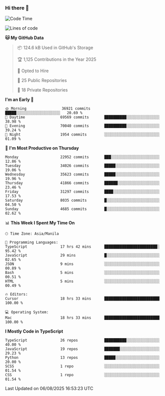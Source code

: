 ### Hi there 👋

<!--START_SECTION:waka-->
![Code Time](http://img.shields.io/badge/Code%20Time-1%2C984%20hrs%202%20mins-blue)

![Lines of code](https://img.shields.io/badge/From%20Hello%20World%20I%27ve%20Written-68.1%20million%20lines%20of%20code-blue)

**🐱 My GitHub Data** 

> 📦 124.6 kB Used in GitHub's Storage 
 > 
> 🏆 1,125 Contributions in the Year 2025
 > 
> 💼 Opted to Hire
 > 
> 📜 25 Public Repositories 
 > 
> 🔑 18 Private Repositories 
 > 
**I'm an Early 🐤** 

```text
🌞 Morning                36921 commits       █████░░░░░░░░░░░░░░░░░░░░   20.69 % 
🌆 Daytime                69569 commits       ██████████░░░░░░░░░░░░░░░   38.98 % 
🌃 Evening                70040 commits       ██████████░░░░░░░░░░░░░░░   39.24 % 
🌙 Night                  1954 commits        ░░░░░░░░░░░░░░░░░░░░░░░░░   01.09 % 
```
📅 **I'm Most Productive on Thursday** 

```text
Monday                   22952 commits       ███░░░░░░░░░░░░░░░░░░░░░░   12.86 % 
Tuesday                  34026 commits       █████░░░░░░░░░░░░░░░░░░░░   19.06 % 
Wednesday                35623 commits       █████░░░░░░░░░░░░░░░░░░░░   19.96 % 
Thursday                 41866 commits       ██████░░░░░░░░░░░░░░░░░░░   23.46 % 
Friday                   31297 commits       ████░░░░░░░░░░░░░░░░░░░░░   17.53 % 
Saturday                 8035 commits        █░░░░░░░░░░░░░░░░░░░░░░░░   04.50 % 
Sunday                   4685 commits        █░░░░░░░░░░░░░░░░░░░░░░░░   02.62 % 
```


📊 **This Week I Spent My Time On** 

```text
🕑︎ Time Zone: Asia/Manila

💬 Programming Languages: 
TypeScript               17 hrs 42 mins      ████████████████████████░   95.42 % 
JavaScript               29 mins             █░░░░░░░░░░░░░░░░░░░░░░░░   02.65 % 
JSON                     9 mins              ░░░░░░░░░░░░░░░░░░░░░░░░░   00.89 % 
Bash                     5 mins              ░░░░░░░░░░░░░░░░░░░░░░░░░   00.51 % 
HTML                     5 mins              ░░░░░░░░░░░░░░░░░░░░░░░░░   00.49 % 

🔥 Editors: 
Cursor                   18 hrs 33 mins      █████████████████████████   100.00 % 

💻 Operating System: 
Mac                      18 hrs 33 mins      █████████████████████████   100.00 % 
```

**I Mostly Code in TypeScript** 

```text
TypeScript               26 repos            ██████████░░░░░░░░░░░░░░░   40.00 % 
JavaScript               19 repos            ███████░░░░░░░░░░░░░░░░░░   29.23 % 
Python                   13 repos            █████░░░░░░░░░░░░░░░░░░░░   20.00 % 
SCSS                     1 repo              ░░░░░░░░░░░░░░░░░░░░░░░░░   01.54 % 
CSS                      1 repo              ░░░░░░░░░░░░░░░░░░░░░░░░░   01.54 % 
```




 Last Updated on 06/08/2025 16:53:23 UTC
<!--END_SECTION:waka-->
